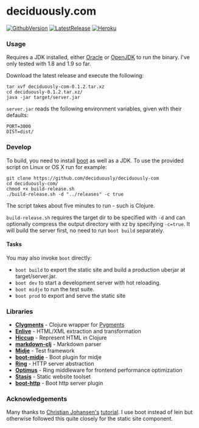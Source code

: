 # deciduously.com
[![GithubVersion](https://img.shields.io/badge/version-0.1.2-red.svg?style=flat-square)](https://github.com/deciduously/deciduously-com/tree/v0.1.2)
[![LatestRelease](https://img.shields.io/badge/release-January%202018-brightgreen.svg?style=flat-square)](https://github.com/deciduously/deciduously-com/tree/release)
[![Heroku](https://heroku-badge.herokuapp.com/?app=polar-refuge-87230&style=flat)](http://www.deciduously.com)
### Usage

Requires a JDK installed, either [Oracle](www.oracle.com/technetwork/java/javase/downloads/index.html") or [OpenJDK](https://openjdk.java.net) to run the binary.  I've only tested with 1.8 and 1.9
so far.

Download the latest release and execute the following:
```shell
tar xvf deciduously-com-0.1.2.tar.xz
cd deciduously-0.1.2.tar.xz/
java -jar target/server.jar
```
`server.jar` reads the following environment variables, given with their
defaults:
```shell
PORT=3000
DIST=dist/
```
### Develop
To build, you need to install [boot](https://github.com/boot-clj/boot) as well
as a JDK.  To use the provided script on Linux or OS X run for example:
```shell
git clone https://github.com/deciduously/deciduously-com
cd deciduously-com/
chmod +x build-release.sh
./build-release.sh -d "../releases" -c true
```
The script takes about five minutes to run - such is Clojure.

`build-release.sh` requires the target dir to be specified with `-d` and can
optionally compress the output directory with xz by specifying `-c=true`.  It will build the server first, no need to run `boot build` separately.
#### Tasks
You may also invoke `boot` directly:
* `boot build` to export the static site and build a production uberjar at target/server.jar.
* `boot dev` to start a development server with hot reloading.
* `boot midje` to run the test suite.
* `boot prod` to export and serve the static site

### Libraries
* [**Clygments**](https://github.com/bfontaine.clygments) - Clojure wrapper for [Pygments](https://pygments.org)
* [**Enlive**](https://github.com/cgrand/enlive) - HTML/XML extraction and transformation
* [**Hiccup**](https://github.com/weavejester/hiccup) - Represent HTML in Clojure
* [**markdown-clj**](https://github.com/yogthos/markdown-clj) - Markdown parser
* [**Midje**](https://github.com/marick/midje) - Test framework
* [**boot-midje**](https://bitbucket.org/zilti/boot-midje) - Boot plugin for midje
* [**Ring**](https://ring-clojure/ring) - HTTP server abstraction
* [**Optimus**](https://github.com/magnars/optimus) - Ring middleware for frontend performance optimization
* [**Stasis**](https://github.com/magnars/stasis) - Static website toolset
* [**boot-http**](https://github.com/pandeiro/boot-http) - Boot http server plugin
### Acknowledgements
Many thanks to [Christian Johansen's](https://github.com/cjohansen) [tutorial](https://cjohensen.no/building-statis-sites-in-clojure-with-stasis/).
  I use boot instead of lein but otherwise followed this quite closely for the static site component.
